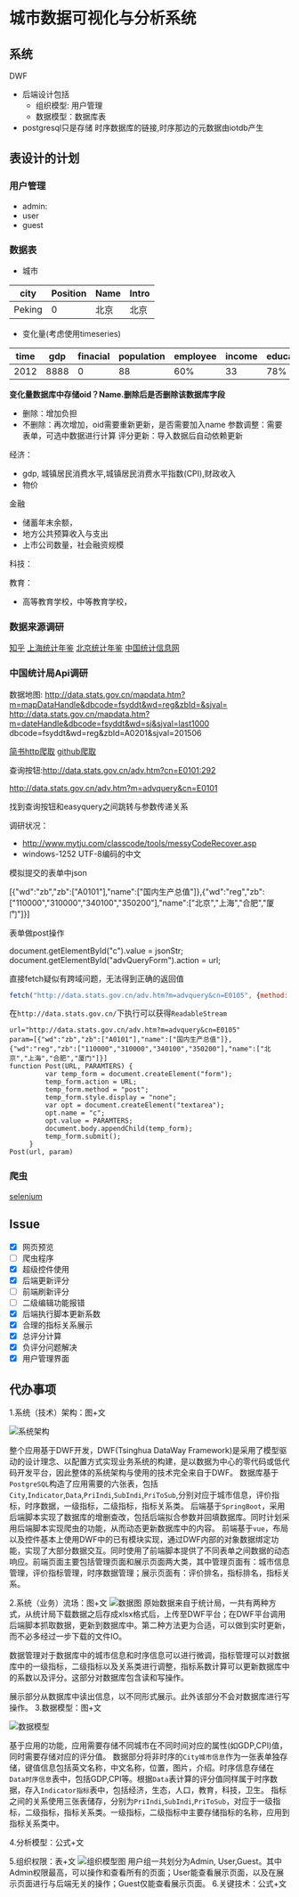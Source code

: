 # 城市数据可视化与分析系统
## 系统
DWF
+ 后端设计包括
    - 组织模型: 用户管理
    - 数据模型：数据库表
+ postgresql只是存储 时序数据库的链接,时序那边的元数据由iotdb产生

## 表设计的计划
### 用户管理
+ admin:
+ user
+ guest
### 数据表
+ 城市

|city|Position|Name|Intro|
|-|-|-|-|
|Peking|0|北京|北京|

+ 变化量(考虑使用timeseries)

|time|gdp|finacial|population|employee|income|education|house|
|-|-|-|-|-|-|-|-|
|2012|8888|0|88|60%|33|78%|1.3|

**变化量数据库中存储oid？Name.删除后是否删除该数据库字段**
+ 删除：增加负担
+ 不删除：再次增加，oid需要重新更新，是否需要加入name
参数调整：需要表单，可选中数据进行计算
评分更新：导入数据后自动依赖更新

经济：
+ gdp, 城镇居民消费水平,城镇居民消费水平指数(CPI),财政收入 
+ 物价

金融
+ 储蓄年末余额，
+ 地方公共预算收入与支出
+ 上市公司数量，社会融资规模

科技：

教育：
+ 高等教育学校，中等教育学校，
### 数据来源调研
[知乎](https://zhuanlan.zhihu.com/p/25130679)
[上海统计年鉴](http://tongji.cnki.net/kns55/navi/YearBook.aspx?id=N2017120310&floor=1###)
[北京统计年鉴](http://tongji.cnki.net/kns55/navi/YearBook.aspx?id=N2019010235&floor=1)
[中国统计信息网](http://www.tjcn.org/)
### 中国统计局Api调研
数据地图:
http://data.stats.gov.cn/mapdata.htm?m=mapDataHandle&dbcode=fsyddt&wd=reg&zbId=&sjval=
http://data.stats.gov.cn/mapdata.htm?m=dateHandle&dbcode=fsyddt&wd=sj&sjval=last1000
dbcode=fsyddt&wd=reg&zbId=A0201&sjval=201506

[简书http爬取](https://www.jianshu.com/p/9827a052da91)
[github爬取](https://zuzhaoye.github.io/blog/scrap_javascript/)

查询按钮:http://data.stats.gov.cn/adv.htm?cn=E0101:292

http://data.stats.gov.cn/adv.htm?m=advquery&cn=E0101

找到查询按钮和easyquery之间跳转与参数传递关系

调研状况：
+ http://www.mytju.com/classcode/tools/messyCodeRecover.asp
+ windows-1252	UTF-8编码的中文

模拟提交的表单中json

[{"wd":"zb","zb":["A0101"],"name":["国内生产总值"]},{"wd":"reg","zb":["110000","310000","340100","350200"],"name":["北京","上海","合肥","厦门"]}]

表单做post操作

<form id="advQueryForm" action="/adv.htm?m=advquery&amp;cn=E0105" method="post">
    
document.getElementById("c").value = jsonStr;
document.getElementById("advQueryForm").action = url;

直接fetch疑似有跨域问题，无法得到正确的返回值
```js
fetch("http://data.stats.gov.cn/adv.htm?m=advquery&cn=E0105", {method: 'POST', mode:'cors', headers:{'Content-Type': 'application/json'},redirect:'follow',referrerPolicy:'no-referrer',body:JSON.stringify([{"wd":"zb","zb":["A0101"],"name":["国内生产总值"]},{"wd":"reg","zb":["110000","310000","340100","350200"],"name":["北京","上海","合肥","厦门"]}])}).then(data=>{console.log(data)})
```
在`http://data.stats.gov.cn/`下执行可以获得`ReadableStream`
```
url="http://data.stats.gov.cn/adv.htm?m=advquery&cn=E0105"
param=[{"wd":"zb","zb":["A0101"],"name":["国内生产总值"]},{"wd":"reg","zb":["110000","310000","340100","350200"],"name":["北京","上海","合肥","厦门"]}]
function Post(URL, PARAMTERS) {
         var temp_form = document.createElement("form");
         temp_form.action = URL;
         temp_form.method = "post";
         temp_form.style.display = "none";
         var opt = document.createElement("textarea");
         opt.name = "c";
         opt.value = PARAMTERS;
         document.body.appendChild(temp_form);
         temp_form.submit();
     }
Post(url, param)
```

### 爬虫
[selenium](https://www.selenium.dev/documentation/zh-cn/selenium_installation/installing_selenium_libraries/)
## Issue
- [x] 网页预览
- [ ] 爬虫程序
- [x] 超级控件使用
- [x] 后端更新评分
- [ ] 前端刷新评分
- [ ] 二级编辑功能报错
- [x] 后端执行脚本更新系数
- [x] 合理的指标关系展示
- [x] 总评分计算
- [x] 负评分问题解决
- [x] 用户管理界面

## 代办事项
1.系统（技术）架构：图+文

![系统架构](./system.png)

整个应用基于DWF开发，DWF(Tsinghua DataWay Framework)是采用了模型驱动的设计理念、以配置方式实现业务系统的构建，是以数据为中心的零代码或低代码开发平台，因此整体的系统架构与使用的技术完全来自于DWF。
数据库基于`PostgreSQL`构造了应用需要的六张表，包括`City`,`Indicator`,`Data`,`PriIndi`,`SubIndi`,`PriToSub`,分别对应于城市信息，评价指标，时序数据，一级指标，二级指标，指标关系类。
后端基于`SpringBoot`，采用后端脚本实现了数据库的增删查改，包括后端拟合参数并回填数据库。同时计划采用后端脚本实现爬虫的功能，从而动态更新数据库中的内容。
前端基于`vue`，布局以及控件基本上使用DWF中的已有模块实现，通过DWF内部的对象数据绑定功能，实现了大部分数据交互。同时使用了前端脚本提供了不同表单之间数据的动态响应。前端页面主要包括管理页面和展示页面两大类，其中管理页面有：城市信息管理，评价指标管理，时序数据管理；展示页面有：评价排名，指标排名，指标关系。

2.系统（业务）流场：图+文
![数据图](./dataFlow.png)
原始数据来自于统计局，一共有两种方式，从统计局下载数据之后存成xlsx格式后，上传至DWF平台；在DWF平台调用后端脚本抓取数据，更新到数据库中。第二种方法更为合适，可以做到实时更新，而不必多经过一步下载的文件IO。

数据管理对于数据库中的城市信息和时序信息可以进行微调，指标管理可以对数据库中的一级指标，二级指标以及关系类进行调整，指标系数计算可以更新数据库中的系数以及评分。这部分对数据库包含读和写操作。

展示部分从数据库中读出信息，以不同形式展示。此外该部分不会对数据库进行写操作。
3.数据模型：图+文

![数据模型](./bigdata.png)

基于应用的功能，应用需要存储不同城市在不同时间对应的属性(如GDP,CPI)值，同时需要存储对应的评分值。
数据部分将非时序的`City城市信息`作为一张表单独存储，键值信息包括英文名称，中文名称，位置，图片，介绍。时序信息存储在`Data时序信息`表中，包括GDP,CPI等。根据`Data`表计算的评分值同样属于时序数据，存入`Indicator指标`表中，包括经济，生态，人口，教育，科技，卫生。
指标之间的关系使用三张表储存，分别为`PriIndi`,`SubIndi`,`PriToSub`，对应于一级指标，二级指标，指标关系类。一级指标，二级指标中主要存储指标的名称，应用到指标关系类中。

4.分析模型：公式+文

5.组织权限：表+文
![组织模型图](./groupDiagram.png)
用户组一共划分为Admin, User,Guest。其中Admin权限最高，可以操作和查看所有的页面；User能查看展示页面，以及在展示页面进行与后端无关的操作；Guest仅能查看展示页面。
6.关键技术：公式+文
